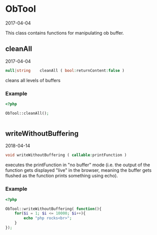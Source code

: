 ObTool
=====================
2017-04-04



This class contains functions for manipulating ob buffer.





    
cleanAll
-------------
2017-04-04


```php
null|string    cleanAll ( bool:returnContent:false )
```

cleans all levels of buffers


### Example

```php
<?php

ObTool::cleanAll();



```



writeWithoutBuffering
-------------
2018-04-14


```php
void writeWithoutBuffering ( callable:printFunction )
```

executes the printFunction in "no buffer" mode (i.e. the output of the function gets displayed "live" in the browser,
meaning the buffer gets flushed as the function prints something using echo).


### Example

```php
<?php

ObTool::writeWithoutBuffering( function(){
    for($i = 1; $i <= 10000; $i++){
        echo "php rocks<br>";
    }
});


```


